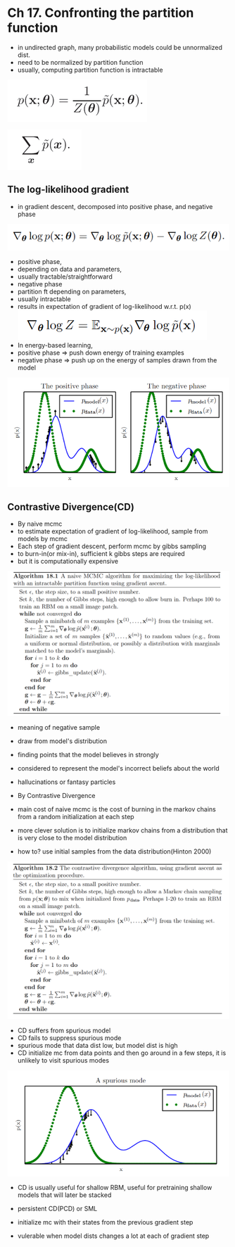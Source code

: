# Ch 17. Confronting the partition function


* in undirected graph, many probabilistic models could be unnormalized dist.
* need to be normalized by partition function
* usually, computing partition function is intractable

![](../images/benjio_18/1.png)

![](../images/benjio_18/2.png)

## The log-likelihood gradient

* in gradient descent, decomposed into positive phase, and negative phase

![](../images/benjio_18/3.png)

* positive phase,
 * depending on data and parameters,
 * usually tractable/straightforward
* negative phase
 * partition ft depending on parameters,
 * usually intractable
 * results in expectation of gradient of log-likelihood w.r.t. p(x)
 ![](../images/benjio_18/4.png)
* In energy-based learning,
 * positive phase => push down energy of training examples
  * negative phase => push up on the energy of samples drawn from the model

![](../images/benjio_18/5.png)

## Contrastive Divergence(CD)

* By naive mcmc
 * to estimate expectation of gradient of log-likelihood, sample from models by mcmc
 * Each step of gradient descent, perform mcmc by gibbs sampling
 * to burn-in(or mix-in), sufficient k gibbs steps are required
 * but it is computationally expensive

![](../images/benjio_18/6.png)

* meaning of negative sample
 * draw from model's distribution
 * finding points that the model believes in strongly
 * considered to represent the model's incorrect beliefs about the world
 * hallucinations or fantasy particles

* By Contrastive Divergence
 * main cost of naive mcmc is the cost of burning in the markov chains from a random initialization at each step
 * more clever solution is to initialize markov chains from a distribution that is very close to the model distribution
 * how to? use initial samples from the data distribution(Hinton 2000)

![](../images/benjio_18/7.png)

* CD suffers from spurious model
 * CD fails to suppress spurious mode
 * spurious mode that data dist low, but model dist is high
 * CD initialize mc from data points and then go around in a few steps, it is unlikely to visit spurious modes

 ![](../images/benjio_18/8.png)

 * CD is usually useful for shallow RBM, useful for pretraining shallow models that will later be stacked


* persistent CD(PCD) or SML
 * initialize mc with their states from the previous gradient step
 * vulerable when model dists changes a lot at each of gradient step
